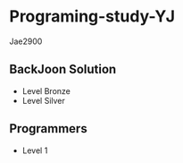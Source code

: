 # Programing-study-YJ
Jae2900
## BackJoon Solution
* Level Bronze
* Level Silver

## Programmers
* Level 1
